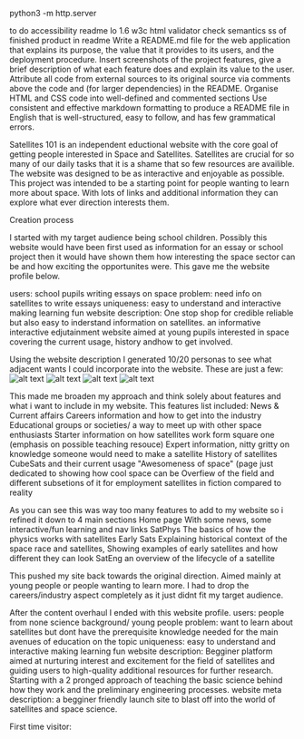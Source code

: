 python3 -m http.server



to do
accessibility
readme
lo 1.6
w3c html validator
check semantics
ss of finished product in readme
	Write a README.md file for the web application that explains its purpose, the value that it provides to its users, and the deployment procedure.
	Insert screenshots of the project features, give a brief description of what each feature does and explain its value to the user.
  Attribute all code from external sources to its original source via comments above the code and (for larger dependencies) in the README.
  Organise HTML and CSS code into well-defined and commented sections
  Use consistent and effective markdown formatting to produce a README file in English that is well-structured, easy to follow, and has few grammatical errors.


Satellites 101 is an independent eductional website with the core goal of getting people interested in Space and Satellites. Satellites are crucial for so many of our daily tasks that it is a shame that so few resources are availible. The website was designed to be as interactive and enjoyable as possible. This project was intended to be a starting point for people wanting to learn more about space. With lots of links and additional information they can explore what ever direction interests them. 


Creation process

I started with my target audience being school children. Possibly this website would have been first used as information for an essay or school project then it would have shown them how interesting the space sector can be and how exciting the opportunites were. This gave me the website profile below.

 users: school pupils writing essays on space
 problem: need info on satellites to write essays
 uniqueness: easy to understand and interactive making learning fun
 website description: One stop shop for credible reliable but also easy to inderstand information on satellites. an informative interactive edjutainment website aimed at young pupils interested in space covering the current usage, history andhow to get involved.

Using the website description I generated 10/20 personas to see what adjacent wants I could incorporate into the website. These are just a few:
![alt text](https://github.com/JakCrane/Assignment-1/blob/main/user-persona%20(1).png?raw=true)
![alt text](https://github.com/JakCrane/Assignment-1/blob/main/user-persona%20(4).png?raw=true)
![alt text](https://github.com/JakCrane/Assignment-1/blob/main/user-persona%20(6).png?raw=true)
![alt text](https://github.com/JakCrane/Assignment-1/blob/main/user-persona%20(7).png?raw=true)

This made me broaden my approach and think solely about features and what i want to include in my website. This features list included:
 News & Current affairs
 Careers information and how to get into the industry
 Educational groups or societies/ a way to meet up with other space enthusiasts
 Starter information on how satellites work form square one (emphasis on possible teaching resouce)
 Expert information, nitty gritty on knowledge someone would need to make a satellite
 History of satellites
 CubeSats and their current usage
 "Awesomeness of space" (page just dedicated to showing how cool space can be
 Overfiew of the field and different subsetions of it for employment
 satellites in fiction compared to reality

As you can see this was way too many features to add to my website so i refined it down to 4 main sections 
 Home page
  With some news, some interactive/fun learning and nav links
 SatPhys
  The basics of how the physics works with satellites
 Early Sats
  Explaining historical context of the space race and satellites, Showing examples of early satellites and how different they can look
 SatEng
  an overview of the lifecycle of a satellite

This pushed my site back towards the original direction. Aimed mainly at young people or people wanting to learn more. I had to drop the careers/industry aspect completely as it just didnt fit my target audience.

After the content overhaul I ended with this website profile.
 users: people from none science background/ young people
 problem: want to learn about satellites but dont have the prerequisite knowledge needed for the main avenues of education on the topic 
 uniqueness: easy to understand and interactive making learning fun
 website description: Begginer platform aimed at nurturing interest and excitement for the field of satellites and guiding users to high-quality additional resources for further research. Starting with a 2 pronged approach of teaching the basic science behind how they work and the preliminary engineering processes. 
 website meta description: a begginer friendly launch site to blast off into the world of satellites and space science.
 

 First time visitor:
 
